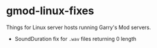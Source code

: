 # gmod-linux-fixes
Things for Linux server hosts running Garry's Mod servers.

- SoundDuration fix for `.wav` files returning 0 length
